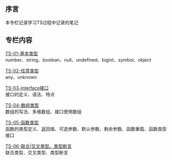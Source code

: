 
## 序言

本专栏记录学习TS过程中记录的笔记

## 专栏内容

[TS-01-基本类型](01-基本类型.md)<br/>
number、string、boolean、null、undefined、bigint、symbol、object

[TS-02-任意类型](02-任意类型.md)<br/>
any、unknown

[TS-03-interface接口](03-interface接口.md)<br/>
接口的定义、语法、特点

[TS-04-数组类型](04-数组类型.md)<br/>
数组的写法、多维数组、接口使用数组

[TS-05-函数类型](05-函数类型.md)<br/>
函数的类型定义、返回值、可选参数、默认参数、剩余参数、函数重载、函数类型接口

[TS-06-联合|交叉类型、类型断言](06-联合、交叉类型，类型断言.md)<br/>
联合类型、交叉类型、类型断言
